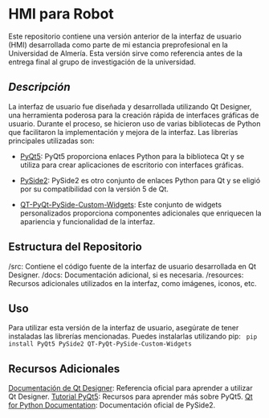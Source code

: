 # **HMI para Robot**
Este repositorio contiene una versión anterior de la interfaz de usuario (HMI) desarrollada como parte de mi estancia preprofesional en la Universidad de Almería. Esta versión sirve como referencia antes de la entrega final al grupo de investigación de la universidad.

## *Descripción*
La interfaz de usuario fue diseñada y desarrollada utilizando Qt Designer, una herramienta poderosa para la creación rápida de interfaces gráficas de usuario. Durante el proceso, se hicieron uso de varias bibliotecas de Python que facilitaron la implementación y mejora de la interfaz. Las librerías principales utilizadas son:

- [PyQt5](https://pypi.org/project/PyQt5/#:~:text=PyQt5%20is%20a%20comprehensive%20set,platforms%20including%20iOS%20and%20Android.): PyQt5 proporciona enlaces Python para la biblioteca Qt y se utiliza para crear aplicaciones de escritorio con interfaces gráficas.

- [PySide2](https://pypi.org/project/PySide2/#:~:text=PySide2%20is%20the%20official%20Python,and%20an%20open%20design%20process.): PySide2 es otro conjunto de enlaces Python para Qt y se eligió por su compatibilidad con la versión 5 de Qt.

- [QT-PyQt-PySide-Custom-Widgets](https://pypi.org/project/QT-PyQt-PySide-Custom-Widgets/): Este conjunto de widgets personalizados proporciona componentes adicionales que enriquecen la apariencia y funcionalidad de la interfaz.

## **Estructura del Repositorio**
/src: Contiene el código fuente de la interfaz de usuario desarrollada en Qt Designer.
/docs: Documentación adicional, si es necesaria.
/resources: Recursos adicionales utilizados en la interfaz, como imágenes, iconos, etc.

## **Uso**
Para utilizar esta versión de la interfaz de usuario, asegúrate de tener instaladas las librerías mencionadas. Puedes instalarlas utilizando pip:
``` pip install PyQt5 PySide2 QT-PyQt-PySide-Custom-Widgets```


## Recursos Adicionales
[Documentación de Qt Designer](https://doc.qt.io/qt-5/qtdesigner-manual.html): Referencia oficial para aprender a utilizar Qt Designer.
[Tutorial PyQt5](https://www.pythonguis.com/pyqt5-tutorial/): Recursos para aprender más sobre PyQt5.
[Qt for Python Documentation](https://doc.qt.io/qtforpython-5/contents.html): Documentación oficial de PySide2.
